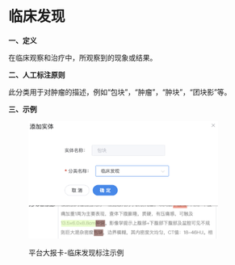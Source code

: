 # 临床发现

**一、定义**

&#x20;   在临床观察和治疗中，所观察到的现象或结果。

**二、人工标注原则**

&#x20;   此分类用于对肿瘤的描述，例如“包块”，“肿瘤”，“肿块”，“团块影”等。

**三、示例**

<figure><img src="../../.gitbook/assets/image (13).png" alt="" width="375"><figcaption><p>平台大报卡-临床发现标注示例</p></figcaption></figure>
